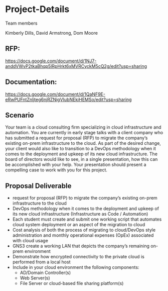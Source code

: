 # Project-Details

Team members

Kimberly Dills, 
David Armstrong, 
Dom Moore


## RFP:
https://docs.google.com/document/d/1NJ7-anddVWvP2tkaBhqp5lRpHrkt6xMVRCyckM5cQ2g/edit?usp=sharing


## Documentation:
https://docs.google.com/document/d/1QaNF9E-eRwPUFntZnljteg6njRZNigVIubNEkiHEMSo/edit?usp=sharing


## Scenario

Your team is a cloud consulting firm specializing in cloud infrastructure and automation. You are currently in early stage talks with a client company who has submitted a request for proposal (RFP) to migrate the company’s existing on-prem infrastructure to the cloud. As part of the desired change, your client would also like to transition to a DevOps methodology when it comes to the deployment and upkeep of its new cloud infrastructure. The board of directors would like to see, in a single presentation, how this can be accomplished with your help. Your presentation should present a compelling case to work with you for this project.

## Proposal Deliverable

  - request for proposal (RFP) to migrate the company’s existing on-prem infrastructure to the cloud
  - DevOps methodology when it comes to the deployment and upkeep of its new cloud infrastructure (Infrastructure as Code / Automation)
  - Each student must create and submit one working script that automates cloud system deployment or an aspect of the migration to cloud
  - Cost analysis of both the process of migrating to cloud/DevOps style administration and monthly operational expenses (OpEx) associated with cloud usage
  - GNS3 create a working LAN that depicts the company’s remaining on-prem environment
  - Demonstrate how encrypted connectivity to the private cloud is performed from a local host
  - Include in your cloud environment the following components:
      - AD/Domain Controller(s)
      - Web Server(s)
      - File Server or cloud-based file sharing platform(s)
